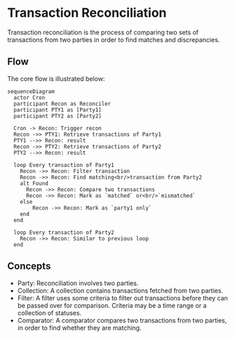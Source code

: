 # Transaction Reconciliation
Transaction reconciliation is the process of comparing two sets of transactions from two parties in order to find matches and discrepancies.

## Flow
The core flow is illustrated below:

```mermaid
sequenceDiagram
  actor Cron
  participant Recon as Reconciler
  participant PTY1 as [Party1]
  participant PTY2 as [Party2]

  Cron -> Recon: Trigger recon
  Recon ->> PTY1: Retrieve transactions of Party1
  PTY1 -->> Recon: result
  Recon ->> PTY2: Retrieve transactions of Party2
  PTY2 -->> Recon: result

  loop Every transaction of Party1
    Recon ->> Recon: Filter transaction
    Recon ->> Recon: Find matching<br/>transaction from Party2
    alt Found
      Recon ->> Recon: Compare two transactions
      Recon ->> Recon: Mark as `matched` or<br/>`mismatched`
    else
        Recon ->> Recon: Mark as `party1 only`
    end
  end

  loop Every transaction of Party2
    Recon ->> Recon: Similar to previous loop
  end
```

## Concepts
- Party: Reconciliation involves two parties.
- Collection: A collection contains transactions fetched from two parties.
- Filter: A filter uses some criteria to filter out  transactions before they can be passed over for comparison. Criteria may be a time range or a collection of statuses.
- Comparator: A comparator compares two transactions from two parties, in order to find whether they are matching.
